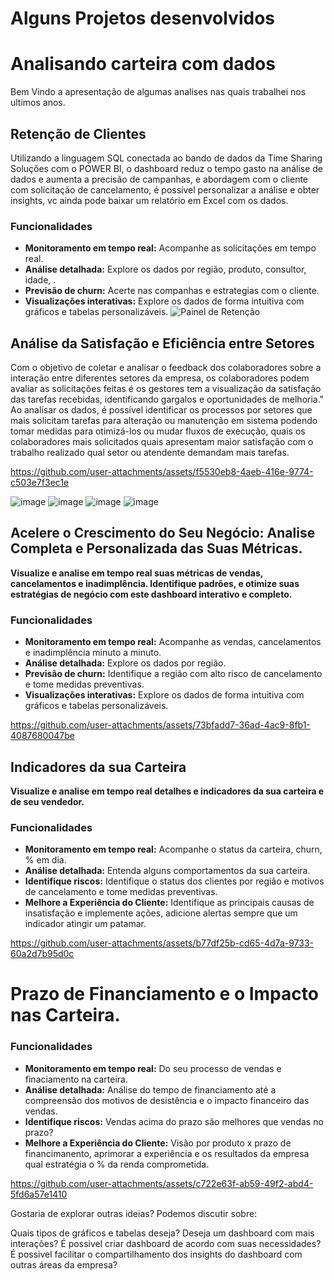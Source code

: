 # Alguns Projetos desenvolvidos
# Analisando carteira com dados

Bem Vindo a apresentação de algumas analises nas quais trabalhei nos ultimos anos.

## Retenção de Clientes
Utilizando a linguagem SQL conectada ao bando de dados da Time Sharing Soluções com o POWER BI, o dashboard reduz o tempo gasto na análise de dados e aumenta a precisão de campanhas, e abordagem com o cliente com solicitação de cancelamento, é possível personalizar a análise e obter insights, vc ainda pode baixar um relatório em Excel com os dados.
### Funcionalidades
* **Monitoramento em tempo real:** Acompanhe as solicitações em tempo real.
* **Análise detalhada:** Explore os dados por região, produto, consultor, idade, .
* **Previsão de churn:** Acerte nas companhas e estrategias com o cliente.
* **Visualizações interativas:** Explore os dados de forma intuitiva com gráficos e tabelas personalizáveis.
![Painel de Retenção](https://github.com/user-attachments/assets/60e7d417-cf31-4a76-99ae-a182ad51fb8f)



## Análise da Satisfação e Eficiência entre Setores
   Com o objetivo de coletar e analisar o feedback dos colaboradores sobre a interação entre diferentes setores da empresa, os colaboradores podem avaliar as solicitações feitas é os gestores tem a visualização da satisfação das tarefas recebidas, identificando gargalos e oportunidades de melhoria."
   Ao analisar os dados, é possível identificar os processos por setores que mais solicitam tarefas para alteração ou manutenção em sistema podendo tomar medidas para otimizá-los ou mudar fluxos de execução, quais os colaboradores mais solicitados quais apresentam maior satisfação com o trabalho realizado qual setor ou atendente demandam mais tarefas.
   



https://github.com/user-attachments/assets/f5530eb8-4aeb-416e-9774-c503e7f3ec1e

![image](https://github.com/user-attachments/assets/81b2b166-be23-454b-a0ab-b6cd1c012bdf)
![image](https://github.com/user-attachments/assets/468c295f-0e5e-48d9-9a74-ed29db9c96fe)
![image](https://github.com/user-attachments/assets/f235b47e-83a9-4229-a090-d46a9b1fdc88)
![image](https://github.com/user-attachments/assets/9c5aa762-fdbf-4bc4-9a1a-bd61ff299104)




## Acelere o Crescimento do Seu Negócio: Analise Completa e Personalizada das Suas Métricas.   

**Visualize e analise em tempo real suas métricas de vendas, cancelamentos e inadimplência. Identifique padrões, e otimize suas estratégias de negócio com este dashboard interativo e completo.**

### Funcionalidades
* **Monitoramento em tempo real:** Acompanhe as vendas, cancelamentos e inadimplência minuto a minuto.
* **Análise detalhada:** Explore os dados por região.
* **Previsão de churn:** Identifique a região com alto risco de cancelamento e tome medidas preventivas.
* **Visualizações interativas:** Explore os dados de forma intuitiva com gráficos e tabelas personalizáveis.

https://github.com/user-attachments/assets/73bfadd7-36ad-4ac9-8fb1-4087680047be

## Indicadores da sua Carteira

**Visualize e analise em tempo real detalhes e indicadores da sua carteira e de seu vendedor.**

### Funcionalidades
* **Monitoramento em tempo real:** Acompanhe o status da carteira, churn, % em dia.
* **Análise detalhada:** Entenda alguns comportamentos da sua carteira.
* **Identifique riscos:** Identifique o status dos clientes por região e motivos de cancelamento e tome medidas preventivas.
* **Melhore a Experiência do Cliente:** Identifique as principais causas de insatisfação e implemente ações, adicione alertas sempre que um indicador atingir um patamar.


https://github.com/user-attachments/assets/b77df25b-cd65-4d7a-9733-60a2d7b95d0c


# Prazo de Financiamento e o Impacto nas Carteira.
### Funcionalidades

* **Monitoramento em tempo real:** Do seu processo de vendas e finaciamento na carteira.
* **Análise detalhada:**  Análise do tempo de financiamento até a compreensão dos motivos de desistência e o impacto financeiro das vendas.
* **Identifique riscos:** Vendas acima do prazo são melhores que vendas no prazo? 
* **Melhore a Experiência do Cliente:** Visão por produto x prazo de financimanento, aprimorar a experiência e os resultados da empresa qual estratégia o % da renda comprometida.

https://github.com/user-attachments/assets/c722e63f-ab59-49f2-abd4-5fd6a57e1410


Gostaria de explorar outras ideias? Podemos discutir sobre:

Quais tipos de gráficos e tabelas deseja?
Deseja um dashboard com  mais interações?
É possivel criar dashboard de acordo com suas necessidades?
É possivel facilitar o compartilhamento dos insights do dashboard com outras áreas da empresa?
